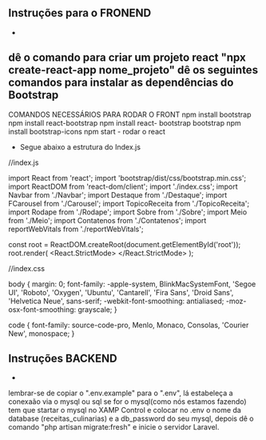 Instruções para o FRONEND
-
-
dê o comando para criar um projeto react "npx create-react-app nome_projeto"
dê os seguintes comandos para instalar as dependências do Bootstrap
-
COMANDOS NECESSÁRIOS PARA RODAR O FRONT
npm install bootstrap    
npm install react-bootstrap
npm install react- bootstrap bootstrap
npm install bootstrap-icons
npm start - rodar o react
- Segue abaixo a estrutura do Index.js

//index.js

import React from 'react';
import 'bootstrap/dist/css/bootstrap.min.css';
import ReactDOM from 'react-dom/client';
import './index.css';
import Navbar from './Navbar';
import Destaque from './Destaque';
import FCarousel from './Carousel';
import TopicoReceita from './TopicoReceita';
import Rodape from './Rodape';
import Sobre from './Sobre';
import Meio from './Meio';
import Contatenos from './Contatenos';
import reportWebVitals from './reportWebVitals';

const root = ReactDOM.createRoot(document.getElementById('root'));
root.render(
  <React.StrictMode>
    <Navbar />
    <Sobre />
    <Meio />
    <Contatenos />
    <Rodape />
  </React.StrictMode>
);



//index.css



body {
  margin: 0;
  font-family: -apple-system, BlinkMacSystemFont, 'Segoe UI', 'Roboto', 'Oxygen',
    'Ubuntu', 'Cantarell', 'Fira Sans', 'Droid Sans', 'Helvetica Neue',
    sans-serif;
  -webkit-font-smoothing: antialiased;
  -moz-osx-font-smoothing: grayscale;
}

code {
  font-family: source-code-pro, Menlo, Monaco, Consolas, 'Courier New',
    monospace;
}




Instruções BACKEND
-
-
lembrar-se de copiar o ".env.example" para o ".env", lá estabeleça a conexaão via o mysql ou sql
se for o mysql(como nós estamos fazendo) tem que startar o mysql no XAMP Control e colocar no .env o nome da database
(receitas_culinarias) e a db_password do seu mysql, depois dê o comando "php artisan migrate:fresh" e inicie o servidor Laravel.

